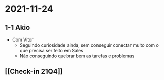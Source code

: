 # 2021-11-24
## 1-1 Akio
- Com Vitor
	- Seguindo curiosidade ainda, sem conseguir conectar muito com o que precisa ser feito em Sales
	- Não conseguindo quebrar bem as tarefas e problemas

## [[Check-in 21Q4]]